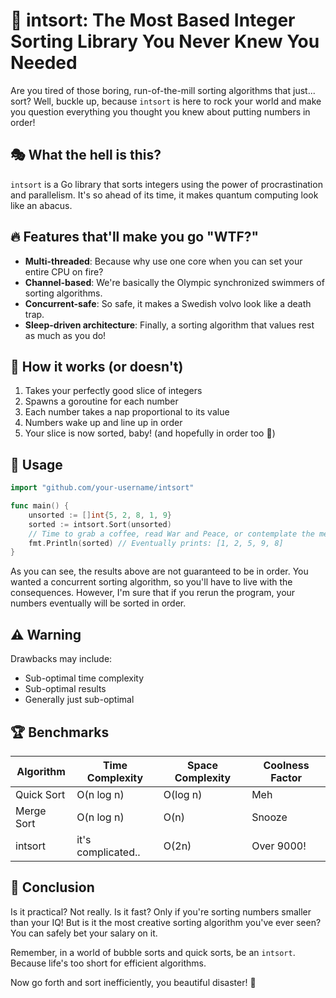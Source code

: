 # 🚀 intsort: The Most Based Integer Sorting Library You Never Knew You Needed

Are you tired of those boring, run-of-the-mill sorting algorithms that just... sort? Well, buckle up, because `intsort` is here to rock your world and make you question everything you thought you knew about putting numbers in order!

## 🎭 What the hell is this?

`intsort` is a Go library that sorts integers using the power of procrastination and parallelism. It's so ahead of its time, it makes quantum computing look like an abacus.

## 🔥 Features that'll make you go "WTF?"

- **Multi-threaded**: Because why use one core when you can set your entire CPU on fire?
- **Channel-based**: We're basically the Olympic synchronized swimmers of sorting algorithms.
- **Concurrent-safe**: So safe, it makes a Swedish volvo look like a death trap.
- **Sleep-driven architecture**: Finally, a sorting algorithm that values rest as much as you do!

## 🧠 How it works (or doesn't)

1. Takes your perfectly good slice of integers
2. Spawns a goroutine for each number
3. Each number takes a nap proportional to its value
4. Numbers wake up and line up in order
5. Your slice is now sorted, baby! (and hopefully in order too 💸)

## 🚦 Usage

```go
import "github.com/your-username/intsort"

func main() {
    unsorted := []int{5, 2, 8, 1, 9}
    sorted := intsort.Sort(unsorted)
    // Time to grab a coffee, read War and Peace, or contemplate the meaning of life
    fmt.Println(sorted) // Eventually prints: [1, 2, 5, 9, 8]
}
```

As you can see, the results above are not guaranteed to be in order. You wanted a concurrent sorting algorithm, so you'll have to live with the consequences. However, I'm sure that if you rerun the program, your numbers eventually will be sorted in order.

## ⚠️ Warning

Drawbacks may include:

- Sub-optimal time complexity
- Sub-optimal results
- Generally just sub-optimal

## 🏆 Benchmarks

| Algorithm | Time Complexity | Space Complexity | Coolness Factor |
|-----------|-----------------|-------------------|-----------------|
| Quick Sort | O(n log n) | O(log n) | Meh |
| Merge Sort | O(n log n) | O(n) | Snooze |
| intsort | it's complicated.. | O(2n) | Over 9000! |

## 🎉 Conclusion

Is it practical? Not really. Is it fast? Only if you're sorting numbers smaller than your IQ! But is it the most creative sorting algorithm you've ever seen? You can safely bet your salary on it.

Remember, in a world of bubble sorts and quick sorts, be an `intsort`. Because life's too short for efficient algorithms.

Now go forth and sort inefficiently, you beautiful disaster! 🎊
